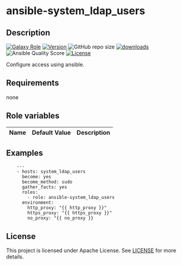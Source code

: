 # ansible-system_ldap_users

## Description

[![Galaxy Role](https://img.shields.io/badge/galaxy-system_ldap_users-purple?style=flat)](https://galaxy.ansible.com/lotusnoir/system_ldap_users)
[![Version](https://img.shields.io/github/release/lotusnoir/ansible-system_ldap_users.svg)](https://github.com/lotusnoir/ansible-system_ldap_users/releases/latest)
![GitHub repo size](https://img.shields.io/github/repo-size/lotusnoir/ansible-system_ldap_users?color=orange&style=flat)
[![downloads](https://img.shields.io/ansible/role/d/56111)](https://galaxy.ansible.com/lotusnoir/system_ldap_users)
![Ansible Quality Score](https://img.shields.io/ansible/quality/56111)
[![License](https://img.shields.io/badge/license-Apache--2.0-brightgreen?style=flat)](https://opensource.org/licenses/Apache-2.0)


Configure access using ansible.

## Requirements

none

## Role variables

| Name           | Default Value | Description                        |
| -------------- | ------------- | -----------------------------------|

## Examples

        ---
        - hosts: system_ldap_users
          become: yes
          become_method: sudo
          gather_facts: yes
          roles:
            - role: ansible-system_ldap_users
          environment:
            http_proxy: "{{ http_proxy }}"
            https_proxy: "{{ https_proxy }}"
            no_proxy: "{{ no_proxy }}

## License

This project is licensed under Apache License. See [LICENSE](/LICENSE) for more details.

